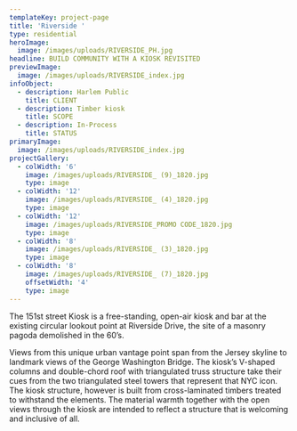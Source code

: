 ```yaml
---
templateKey: project-page
title: 'Riverside '
type: residential
heroImage:
  image: /images/uploads/RIVERSIDE_PH.jpg
headline: BUILD COMMUNITY WITH A KIOSK REVISITED
previewImage:
  image: /images/uploads/RIVERSIDE_index.jpg
infoObject:
  - description: Harlem Public
    title: CLIENT
  - description: Timber kiosk
    title: SCOPE
  - description: In-Process
    title: STATUS
primaryImage:
  image: /images/uploads/RIVERSIDE_index.jpg
projectGallery:
  - colWidth: '6'
    image: /images/uploads/RIVERSIDE_ (9)_1820.jpg
    type: image
  - colWidth: '12'
    image: /images/uploads/RIVERSIDE_ (4)_1820.jpg
    type: image
  - colWidth: '12'
    image: /images/uploads/RIVERSIDE_PROMO CODE_1820.jpg
    type: image
  - colWidth: '8'
    image: /images/uploads/RIVERSIDE_ (3)_1820.jpg
    type: image
  - colWidth: '8'
    image: /images/uploads/RIVERSIDE_ (7)_1820.jpg
    offsetWidth: '4'
    type: image
---
```

The 151st street Kiosk is a free-standing, open-air kiosk and
 bar at the existing circular lookout point at Riverside Drive,
 the site of a masonry pagoda demolished in the 60’s.

Views from this unique urban vantage point span from the
 Jersey skyline to landmark views of the George Washington
 Bridge. The kiosk’s V-shaped columns and double-chord roof
 with triangulated truss structure take their cues from the two
 triangulated steel towers that represent that NYC icon.
 The kiosk structure, however is built from cross-laminated
 timbers treated to withstand the elements. The material
 warmth together with the open views through the kiosk are
 intended to reflect a structure that is welcoming and inclusive
 of all.

